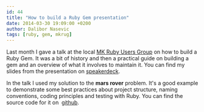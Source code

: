 ```yaml
---
id: 44
title: "How to build a Ruby Gem presentation"
date: 2014-03-30 19:09:00 +0200
author: Dalibor Nasevic
tags: [ruby, gem, mkrug]
---
```


Last month I gave a talk at the local [MK Ruby Users Group](http://ruby.mk/ "Ruby Macedonia") on how to build a Ruby Gem. It was a bit of history and then a practical guide on building a gem and an overview of what it involves to maintain it. You can find my slides from the presentation on [speakerdeck](https://speakerdeck.com/dalibor/how-to-build-a-ruby-gem "How to Build a Ruby Gem").

<script async class="speakerdeck-embed" data-id="f1b4408082290131d97b1ae9d79fbfac" data-ratio="1.33333333333333" src="//speakerdeck.com/assets/embed.js"></script>

In the talk I used my solution to the **mars rover** problem. It's a good example to demonstrate some best practices about project structure, naming conventions, coding principles and testing with Ruby. You can find the source code for it on  [github](https://github.com/dalibor/mars_rover "Mars Rover problem ruby solution").

